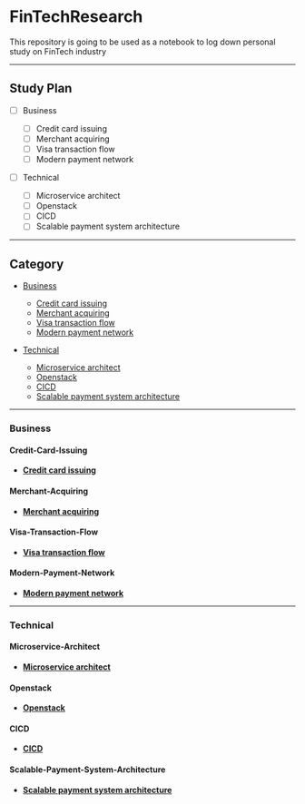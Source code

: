 # FinTechResearch

This repository is going to be used as a notebook to log down personal study on FinTech industry

---

## Study Plan

- [ ] Business

  - [ ] Credit card issuing
  - [ ] Merchant acquiring
  - [ ] Visa transaction flow
  - [ ] Modern payment network

- [ ] Technical
  - [ ] Microservice architect
  - [ ] Openstack
  - [ ] CICD
  - [ ] Scalable payment system architecture

---

## Category

- [Business](#Business)

  - [Credit card issuing](#Credit-Card-Issuing)
  - [Merchant acquiring](#Merchant-Acquiring)
  - [Visa transaction flow](#Visa-Transaction-Flow)
  - [Modern payment network](#Modern-Payment-Network)

- [Technical](#Technical)

  - [Microservice architect](#Microservice-Architect)
  - [Openstack](#Openstack)
  - [CICD](#CICD)
  - [Scalable payment system architecture](#Scalable-Payment-System-Architecture)

---

### Business

#### Credit-Card-Issuing

- **[Credit card issuing](docs/business/Credit-Card-Issuing.md)**

#### Merchant-Acquiring

- **[Merchant acquiring](docs/business/Merchant-Acquiring.md)**

#### Visa-Transaction-Flow

- **[Visa transaction flow](docs/business/Visa-Transaction-Flow.md)**

#### Modern-Payment-Network

- **[Modern payment network](docs/business/Modern-Payment-Network.md)**

---

### Technical

#### Microservice-Architect

- **[Microservice architect](docs/technical/Microservice-Architect.md)**

#### Openstack

- **[Openstack](docs/technical/Openstack.md)**

#### CICD

- **[CICD](docs/technical/CICD.md)**

#### Scalable-Payment-System-Architecture

- **[Scalable payment system architecture](docs/technical/Scalable-Payment-System-Architecture.md)**
